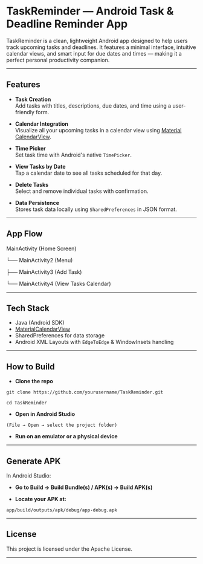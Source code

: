 # TaskReminder — Android Task & Deadline Reminder App

TaskReminder is a clean, lightweight Android app designed to help users track upcoming tasks and deadlines. It features a minimal interface, intuitive calendar views, and smart input for due dates and times — making it a perfect personal productivity companion.

---

## Features

- **Task Creation**  
  Add tasks with titles, descriptions, due dates, and time using a user-friendly form.

- **Calendar Integration**  
  Visualize all your upcoming tasks in a calendar view using [Material CalendarView](https://github.com/Applandeo/Material-Calendar-View).

- **Time Picker**  
  Set task time with Android's native `TimePicker`.

- **View Tasks by Date**  
  Tap a calendar date to see all tasks scheduled for that day.

- **Delete Tasks**  
  Select and remove individual tasks with confirmation.

- **Data Persistence**  
  Stores task data locally using `SharedPreferences` in JSON format.

---

## App Flow

MainActivity (Home Screen)

└── MainActivity2 (Menu)

├── MainActivity3 (Add Task)

└── MainActivity4 (View Tasks Calendar)

---

## Tech Stack

- Java (Android SDK)
- [MaterialCalendarView](https://github.com/Applandeo/Material-Calendar-View)
- SharedPreferences for data storage
- Android XML Layouts with `EdgeToEdge` & WindowInsets handling

---

## How to Build

- **Clone the repo**

`git clone https://github.com/yourusername/TaskReminder.git`

`cd TaskReminder`

- **Open in Android Studio**

`(File → Open → select the project folder)`

- **Run on an emulator or a physical device**

---

## Generate APK

In Android Studio:
- **Go to Build → Build Bundle(s) / APK(s) → Build APK(s)**

- **Locate your APK at:**

`app/build/outputs/apk/debug/app-debug.apk`

---

## License

This project is licensed under the Apache License.

---
